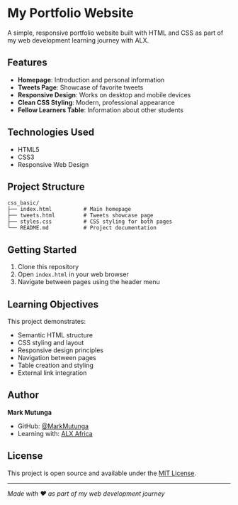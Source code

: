 # My Portfolio Website

A simple, responsive portfolio website built with HTML and CSS as part of my web development learning journey with ALX.

## Features

- **Homepage**: Introduction and personal information
- **Tweets Page**: Showcase of favorite tweets
- **Responsive Design**: Works on desktop and mobile devices
- **Clean CSS Styling**: Modern, professional appearance
- **Fellow Learners Table**: Information about other students

## Technologies Used

- HTML5
- CSS3
- Responsive Web Design

## Project Structure

```
css_basic/
├── index.html          # Main homepage
├── tweets.html         # Tweets showcase page
├── styles.css          # CSS styling for both pages
└── README.md           # Project documentation
```

## Getting Started

1. Clone this repository
2. Open `index.html` in your web browser
3. Navigate between pages using the header menu

## Learning Objectives

This project demonstrates:
- Semantic HTML structure
- CSS styling and layout
- Responsive design principles
- Navigation between pages
- Table creation and styling
- External link integration

## Author

**Mark Mutunga**
- GitHub: [@MarkMutunga](https://github.com/MarkMutunga)
- Learning with: [ALX Africa](https://www.alxafrica.com/)

## License

This project is open source and available under the [MIT License](LICENSE).

---

*Made with ❤️ as part of my web development journey*

